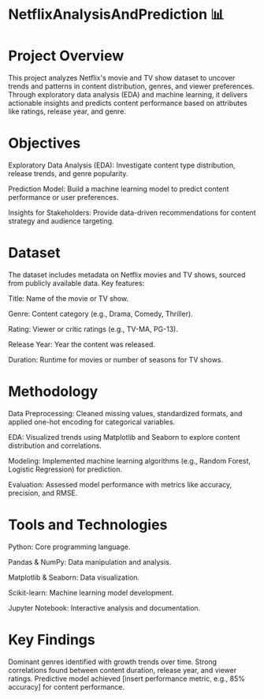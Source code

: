 # NetflixAnalysisAndPrediction 📊

# Project Overview
This project analyzes Netflix's movie and TV show dataset to uncover trends and patterns in content distribution, genres, and viewer preferences. Through exploratory data analysis (EDA) and machine learning, it delivers actionable insights and predicts content performance based on attributes like ratings, release year, and genre.

# Objectives

Exploratory Data Analysis (EDA): Investigate content type distribution, release trends, and genre popularity.

Prediction Model: Build a machine learning model to predict content performance or user preferences.

Insights for Stakeholders: Provide data-driven recommendations for content strategy and audience targeting.

# Dataset
The dataset includes metadata on Netflix movies and TV shows, sourced from publicly available data. 
Key features:

Title: Name of the movie or TV show.

Genre: Content category (e.g., Drama, Comedy, Thriller).

Rating: Viewer or critic ratings (e.g., TV-MA, PG-13).

Release Year: Year the content was released.

Duration: Runtime for movies or number of seasons for TV shows.

# Methodology

Data Preprocessing: Cleaned missing values, standardized formats, and applied one-hot encoding for categorical variables.

EDA: Visualized trends using Matplotlib and Seaborn to explore content distribution and correlations.

Modeling: Implemented machine learning algorithms (e.g., Random Forest, Logistic Regression) for prediction.

Evaluation: Assessed model performance with metrics like accuracy, precision, and RMSE.

# Tools and Technologies

Python: Core programming language.

Pandas & NumPy: Data manipulation and analysis.

Matplotlib & Seaborn: Data visualization.

Scikit-learn: Machine learning model development.

Jupyter Notebook: Interactive analysis and documentation.

# Key Findings

Dominant genres identified with growth trends over time.
Strong correlations found between content duration, release year, and viewer ratings.
Predictive model achieved [insert performance metric, e.g., 85% accuracy] for content performance.
